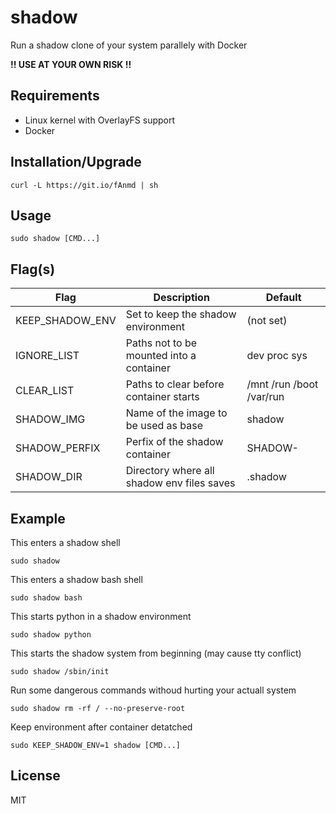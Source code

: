 # shadow
Run a shadow clone of your system parallely with Docker

**!! USE AT YOUR OWN RISK !!**

## Requirements
- Linux kernel with OverlayFS support
- Docker

## Installation/Upgrade
```
curl -L https://git.io/fAnmd | sh
```

## Usage
```
sudo shadow [CMD...]
```

## Flag(s)
| Flag            | Description                                | Default                  |
| --------------- | ------------------------------------------ | ------------------------ |
| KEEP_SHADOW_ENV | Set to keep the shadow environment         | (not set)                |
| IGNORE_LIST     | Paths not to be mounted into a container   | dev proc sys             |
| CLEAR_LIST      | Paths to clear before container starts     | /mnt /run /boot /var/run |
| SHADOW_IMG      | Name of the image to be used as base       | shadow                   |
| SHADOW_PERFIX   | Perfix of the shadow container             | SHADOW-                  |
| SHADOW_DIR      | Directory where all shadow env files saves | .shadow                  |

## Example
This enters a shadow shell
```
sudo shadow
```

This enters a shadow bash shell
```
sudo shadow bash
```

This starts python in a shadow environment
```
sudo shadow python
```

This starts the shadow system from beginning (may cause tty conflict)
```
sudo shadow /sbin/init
```

Run some dangerous commands withoud hurting your actuall system
```
sudo shadow rm -rf / --no-preserve-root
```

Keep environment after container detatched
```
sudo KEEP_SHADOW_ENV=1 shadow [CMD...]
```

## License
MIT
